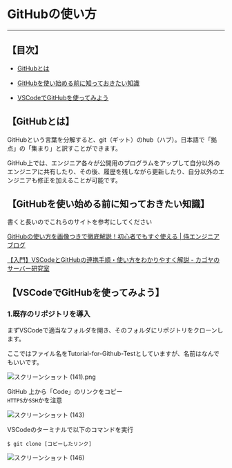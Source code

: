 # GitHubの使い方

---

## 【目次】

- [GitHubとは](#【GitHubとは】)

- [GitHubを使い始める前に知っておきたい知識](#【GitHubを使い始める前に知っておきたい知識】)

- [VSCodeでGitHubを使ってみよう](#【VSCodeでGitHubを使ってみよう】)

## 【GitHubとは】

GitHubという言葉を分解すると、git（ギット）のhub（ハブ）。日本語で「拠点」の「集まり」と訳すことができます。

GitHub上では、エンジニア各々が公開用のプログラムをアップして自分以外のエンジニアに共有したり、その後、履歴を残しながら更新したり、自分以外のエンジニアも修正を加えることが可能です。

## 【GitHubを使い始める前に知っておきたい知識】

書くと長いのでこれらのサイトを参考にしてください

[GitHubの使い方を画像つきで徹底解説！初心者でもすぐ使える | 侍エンジニアブログ](https://www.sejuku.net/blog/73468)  

[【入門】VSCodeとGitHubの連携手順・使い方をわかりやすく解説 - カゴヤのサーバー研究室](https://www.kagoya.jp/howto/rentalserver/webtrend/vscode/)

## 【VSCodeでGitHubを使ってみよう】

### 1.既存のリポジトリを導入

まずVSCodeで適当なフォルダを開き、そのフォルダにリポジトリをクローンします。

ここではファイル名をTutorial-for-Github-Testとしていますが、名前はなんでもいいです。

![スクリーンショット (141).png](https://github.com/user-attachments/assets/96665de1-40e3-4827-bca0-7ded8af5e4b6)

GitHub 上から「Code」のリンクをコピー  
`HTTPS`か`SSH`かを注意

![スクリーンショット (143)](https://github.com/user-attachments/assets/ecf8db88-2f95-4351-8bdb-0f2171ebab1a)

VSCodeのターミナルで以下のコマンドを実行

```
$ git clone [コピーしたリンク]
```

![スクリーンショット (146)](https://github.com/user-attachments/assets/c1e95c4e-5228-47e9-919f-d1ab82b3fb77)
